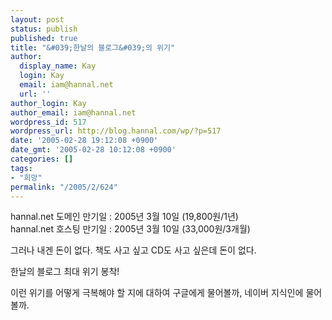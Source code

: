 ```yaml
---
layout: post
status: publish
published: true
title: "&#039;한날의 블로그&#039;의 위기"
author:
  display_name: Kay
  login: Kay
  email: iam@hannal.net
  url: ''
author_login: Kay
author_email: iam@hannal.net
wordpress_id: 517
wordpress_url: http://blog.hannal.com/wp/?p=517
date: '2005-02-28 19:12:08 +0900'
date_gmt: '2005-02-28 10:12:08 +0900'
categories: []
tags:
- "희망"
permalink: "/2005/2/624"
---
```

<p>hannal.net 도메인 만기일 : 2005년 3월 10일 (19,800원/1년)<br />
hannal.net 호스팅 만기일 : 2005년 3월 10일 (33,000원/3개월)</p>
<p>그러나 내겐 돈이 없다. 책도 사고 싶고 CD도 사고 싶은데 돈이 없다.</p>
<p>한날의 블로그 최대 위기 봉착!</p>
<p>이런 위기를 어떻게 극복해야 할 지에 대하여 구글에게 물어볼까, 네이버 지식인에 물어볼까.</p>
